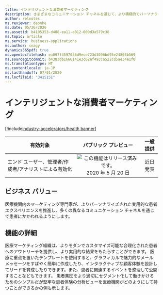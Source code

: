 ```yaml
---
title: インテリジェントな消費者マーケティング
description: さまざまなコミュニケーション チャネルを通じて、より積極的でパーソナライズされた方法で患者とかかわります。
author: relnotes
ms.reviewer: deonhe
ms.date: 05/26/2020
ms.assetid: b4105353-d488-ea11-a812-000d3a579c38
ms.topic: article
ms.service: business-applications
ms.author: snagy
dynamics365pdf: true
ms.openlocfilehash: ea097f4597056d9ece723d3096bd95e24803b569
ms.sourcegitcommit: b4383db1666141e3c62ef493ca522cd5ae34e1f0
ms.translationtype: HT
ms.contentlocale: ja-JP
ms.lasthandoff: 07/01/2020
ms.locfileid: "3415151"
---
```

# <a name="intelligent-consumer-marketing"></a>インテリジェントな消費者マーケティング
[!include[industry-accelerators/health banner](../includes/industry-accelerators/health.md)]

| 有効対象    |  パブリック プレビュー | 一般提供 | 
| ---------- | :----------: |:----------: |
|エンド ユーザー、管理者/作成者/アナリストによる有効化|![この機能はリリース済みです。](/dynamics365-release-plan/media/green-checkmark.png "この機能はリリース済みです。") 2020 年 5 月 20 日| 近日発表|


## <a name="business-value"></a>ビジネス バリュー
<!-- bv start -->
医療機関内のマーケティング専門家が、よりパーソナライズされた実用的な患者エクスペリエンスを推進し、多くの異なるコミュニケーション チャネルを通じて患者にかかわれるようにします。
<!-- bv end -->



## <a name="feature-details"></a>機能の詳細
<!--feature detail start -->
医療マーケティング組織は、よりモダンでカスタマイズ可能な合理化された患者へのアウトリーチを提供し、より実用的な結果をもたらすことができます。 医療に重点を置いたテンプレートを使用すると、グラフィカルで魅力的なメール メッセージをすばやく簡単に作成したり、インタラクティブな顧客体験を設計してリードを育成したりできます。また、患者に関連するイベントを整理して公開することなどもできます。 患者集団をより適切にセグメント化して働きかけるためのシンプルだが堅牢な患者体験の分析ビューを医療機関がどのようにして持つことができるかの例も示します。
<!--feature detail end -->









